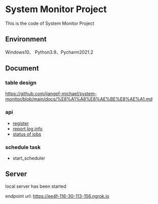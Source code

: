 # System Monitor Project

This is the code of System Monitor Project

## Environment

Windows10、 Python3.9、Pycharm2021.2

## Document

### table design

https://github.com/jiangpf-michael/system-monitor/blob/main/docs/%E8%A1%A8%E8%AE%BE%E8%AE%A1.md

### api

- [register](https://github.com/jiangpf-michael/system-monitor/blob/main/docs/API/job%E6%B3%A8%E5%86%8C.md)
- [report log info](https://github.com/jiangpf-michael/system-monitor/blob/main/docs/API/%E4%B8%8A%E6%8A%A5%E4%BB%BB%E5%8A%A1%E6%89%A7%E8%A1%8C%E7%BB%93%E6%9E%9C.md)
- [status of jobs](https://github.com/jiangpf-michael/system-monitor/blob/main/docs/API/%E6%9F%A5%E7%9C%8Bjob%E7%8A%B6%E6%80%81%E5%88%97%E8%A1%A8.md)

### schedule task

- start_scheduler

## Server

local server has been started

endpoint url:   https://ee4f-116-30-113-156.ngrok.io 

